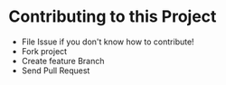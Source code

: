 # Contributing to this Project
- File Issue if you don't know how to contribute!
- Fork project
- Create feature Branch
- Send Pull Request 
